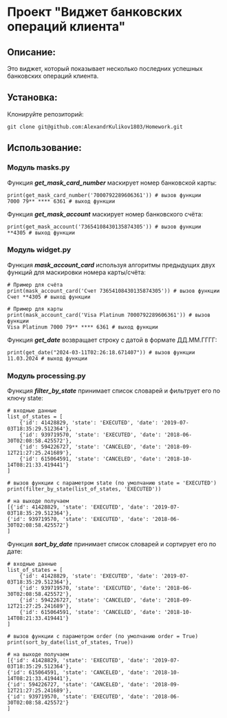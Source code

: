 # Проект "Виджет банковских операций клиента"

## Описание:

Это виджет, который показывает несколько последних успешных банковских операций клиента. 

## Установка:
Клонируйте репозиторий:
```
git clone git@github.com:AlexandrKulikov1803/Homework.git
```

## Использование:

### Модуль masks.py
Функция ***get_mask_card_number*** маскирует номер банковской карты:
```
print(get_mask_card_number('7000792289606361')) # вызов функции
7000 79** **** 6361 # выход функции
```

Функция ***get_mask_account*** маскирует номер банковского счёта:
```
print(get_mask_account('73654108430135874305')) # вызов функции
**4305 # выход функции
```

### Модуль widget.py
Функция ***mask_account_card*** используя алгоритмы предыдущих двух функций для маскировки номера карты/счёта:
```
# Пример для счёта
print(mask_account_card('Счет 73654108430135874305')) # вызов функции
Счет **4305 # выход функции

# Пример для карты
print(mask_account_card('Visa Platinum 7000792289606361')) # вызов функции
Visa Platinum 7000 79** **** 6361 # выход функции
```

Функция ***get_date*** возвращает строку с датой в формате ДД.ММ.ГГГГ:
```
print(get_date("2024-03-11T02:26:18.671407")) # вызов функции
11.03.2024 # выход функции
```
### Модуль processing.py
Функция ***filter_by_state*** принимает список словарей и фильтрует его по ключу state:
```
# входные данные
list_of_states = [
    {'id': 41428829, 'state': 'EXECUTED', 'date': '2019-07-03T18:35:29.512364'},
    {'id': 939719570, 'state': 'EXECUTED', 'date': '2018-06-30T02:08:58.425572'},
    {'id': 594226727, 'state': 'CANCELED', 'date': '2018-09-12T21:27:25.241689'},
    {'id': 615064591, 'state': 'CANCELED', 'date': '2018-10-14T08:21:33.419441'}
]

# вызов функции с параметром state (по умолчанию state = 'EXECUTED')
print(filter_by_state(list_of_states, 'EXECUTED'))

# на выходе получаем
[{'id': 41428829, 'state': 'EXECUTED', 'date': '2019-07-03T18:35:29.512364'}, 
{'id': 939719570, 'state': 'EXECUTED', 'date': '2018-06-30T02:08:58.425572'}
]
```

Функция ***sort_by_date*** принимает список словарей и сортирует его по дате:
```
# входные данные
list_of_states = [
    {'id': 41428829, 'state': 'EXECUTED', 'date': '2019-07-03T18:35:29.512364'},
    {'id': 939719570, 'state': 'EXECUTED', 'date': '2018-06-30T02:08:58.425572'},
    {'id': 594226727, 'state': 'CANCELED', 'date': '2018-09-12T21:27:25.241689'},
    {'id': 615064591, 'state': 'CANCELED', 'date': '2018-10-14T08:21:33.419441'}
]

# вызов функции c параметром order (по умолчанию order = True)
print(sort_by_date(list_of_states, True))

# на выходе получаем
[{'id': 41428829, 'state': 'EXECUTED', 'date': '2019-07-03T18:35:29.512364'}, 
{'id': 615064591, 'state': 'CANCELED', 'date': '2018-10-14T08:21:33.419441'}, 
{'id': 594226727, 'state': 'CANCELED', 'date': '2018-09-12T21:27:25.241689'}, 
{'id': 939719570, 'state': 'EXECUTED', 'date': '2018-06-30T02:08:58.425572'}
]
```
